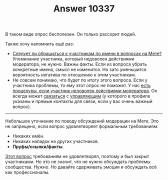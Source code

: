 ﻿---
title: "Answer 10337"
se.owner.user_id: 15479
se.owner.display_name: "Suvitruf - Andrei Apanasik"
se.owner.link: "https://ru.meta.stackoverflow.com/users/15479/suvitruf-andrei-apanasik"
se.answer_id: 10337
se.question_id: 10333
se.post_type: answer
se.score: 5
se.is_accepted: True
---
<p>В таком виде опрос бесполезен. Он только рассорит людей.</p>

<p>Также хочу напомнить ещё раз:</p>

<ul>
<li><a href="https://ru.meta.stackoverflow.com/q/4790/15479">Следует ли обращаться к участникам по имени в вопросах на Мете?</a> Упоминание участника, который недоволен действиями модератора, не нужно. Важны факты. Если из вопроса убрать конкретные имена, смысл не изменится. Но зато уменьшится вероятность негатива по отношению к этим участникам.</li>
<li>Не совсем понимаю, что будет по итогу этого вопроса. Если у участника проблемы, то ему этот опрос не поможет. У нас <a href="https://ru.meta.stackoverflow.com/q/9800/15479">есть процедуры, если участник недоволен действиями модератора</a>. Он всегда может <a href="https://ru.meta.stackoverflow.com/contact">связаться</a> с <a href="https://ru.meta.stackoverflow.com/users/6/nicolas-chabanovsky?tab=profile">управляющим</a> (у которого в профиле указаны и прямые контакты для связи, если у вас очень важный вопрос).</li>
</ul>

<hr>

<p>Небольшое уточнение по поводу обсуждений модерации на Мете. Это не запрещено, если вопрос удовлетворяет формальным требованиям:</p>

<ul>
<li>Никаких имён.</li>
<li>Никаких нападок на других участников.</li>
<li><strong>Пруфы/ссылки/факты</strong>.</li>
</ul>

<p><a href="https://ru.meta.stackoverflow.com/q/10327/15479">Этот вопрос</a> требованиям не удовлетворял, поэтому и был закрыт участниками. Но это не значит, что не нужно обсуждать проблемы сообщества. Нужно. Но давайте сдерживать эмоции и обсуждать всё как профессионалы.</p>
